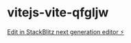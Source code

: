 # vitejs-vite-qfgljw

[Edit in StackBlitz next generation editor ⚡️](https://stackblitz.com/~/github.com/alrxrn2002/vitejs-vite-qfgljw)